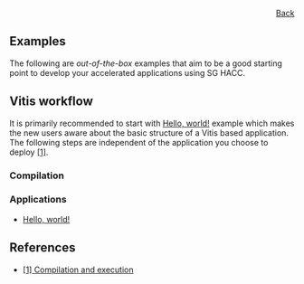 <div id="readme" class="Box-body readme blob js-code-block-container">
<article class="markdown-body entry-content p-3 p-md-6" itemprop="text">
<p align="right">
<a href="https://github.com/fpgasystems/hacc/blob/main/README.md#sections">Back</a>
</p>

# Examples

The following are *out-of-the-box* examples that aim to be a good starting point to develop your accelerated applications using SG HACC.

## Vitis workflow
It is primarily recommended to start with [Hello, world!](./vocabulary.md#hello-world) example which makes the new users aware about the basic structure of a Vitis based application. The following steps are independent of the application you choose to deploy [[1]](#references).

### Compilation

### Applications

* [Hello, world!](./vitis_workflow/hello_world/README.md)

## References
* [[1] Compilation and execution](https://xilinx.github.io/Vitis_Accel_Examples/2022.1/html/compile_execute.html)